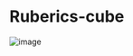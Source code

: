 # Ruberics-cube
![image](https://user-images.githubusercontent.com/111527963/185463268-aa786dda-5ce9-42cc-a93d-e0d5108450cd.png)
